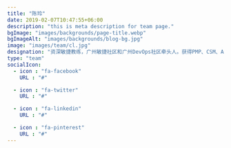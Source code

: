 ```yaml
---
title: "陈玲"
date: 2019-02-07T10:47:55+06:00
description: "this is meta description for team page."
bgImage: "images/backgrounds/page-title.webp"
bgImageAlt: "images/backgrounds/blog-bg.jpg"
image: "images/team/cl.jpg"
designation: "资深敏捷教练，广州敏捷社区和广州DevOps社区牵头人。获得PMP、CSM、A-CSM、CSPO、DevOps Professional、Lean IT、Lean kanban、SAFe Agilist、LeSS Practitioner和管理3.0等认证。先后在三家世界500强企业任职，曾任工行高级项目经理，美的集团敏捷转型负责人，现任平安科技过程改进专家、资深敏捷教练。"
type: "team"
socialIcon:
  - icon : "fa-facebook"
    URL : "#"

  - icon : "fa-twitter"
    URL : "#"

  - icon : "fa-linkedin"
    URL : "#"

  - icon : "fa-pinterest"
    URL : "#"
---
```

